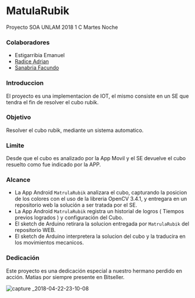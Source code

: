# MatulaRubik
Proyecto SOA UNLAM 2018 1 C Martes Noche

### Colaboradores
- Estigarribia Emanuel
- [Radice Adrian](https://github.com/adrianRadice)
- [Sanabria Facundo](https://github.com/FockaSanabria)

### Introduccion
El proyecto es una implementacion de IOT, el mismo consiste en un SE que tendra el fin de resolver el cubo rubik. 

### Objetivo
Resolver el cubo rubik, mediante un sistema automatico.

### Limite
Desde que el cubo es analizado por la App Movil y el SE devuelve el cubo resuelto como fue indicado por la APP.

### Alcance
- La App Android `MatrulaRubik` analizara el cubo, capturando la posicion de los colores con el uso de la libreria OpenCV 3.4.1, y entregara en un repositorio web la solución a ser tratada por el SE.
- La App Android `MatrulaRubik` registra un historial de logros ( Tiempos previos logrados ) y configuración del Cubo.
- El sketch de Arduino retirara la solucion entregada por `MatrulaRubik` del repositorio WEB.
- El sketch de Arduino interpretera la solucion del cubo y la traducira en los movimientos mecanicos.


### Dedicación
Este proyecto es una dedicación especial a nuestro hermano perdido en acción. Matias por siempre presente en Bitseller.

![capture _2018-04-22-23-10-08](https://user-images.githubusercontent.com/31006922/39163878-f394d140-4752-11e8-821f-0f31efdf559e.png)

